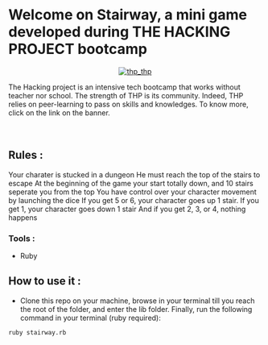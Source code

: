 # Welcome on Stairway, a mini game developed during THE HACKING PROJECT bootcamp

<div>
  <p align="center" >
    <a href="https://www.thehackingproject.org/"><img src="https://i0.wp.com/chromebooklive.com/wp-content/uploads/2018/11/the_hacking_project_logo.png?resize=620%2C171&ssl=1" alt="thp_thp"/></a>
  </p>
  The Hacking project is an intensive tech bootcamp that works without teacher nor school. The strength of THP is its community. Indeed, THP relies on peer-learning to pass on skills and knowledges. To know more, click on the link on the banner.
</div>
</br></br>



## Rules :
  Your charater is stucked in a dungeon
  He must reach the top of the stairs to escape
  At the beginning of the game your start totally down, and 10 stairs seperate you from the top
  You have control over your character movement by launching the dice
  If you get 5 or 6, your character goes up 1 stair.
  If you get 1, your character goes down 1 stair
  And if you get 2, 3, or 4, nothing happens


### Tools :
* Ruby

## How to use it :
 - Clone this repo on your machine, browse in your terminal till you reach the root of the folder, and enter the lib folder. Finally, run the following command in your terminal (ruby required):
  ```
  ruby stairway.rb 
  ```
  

